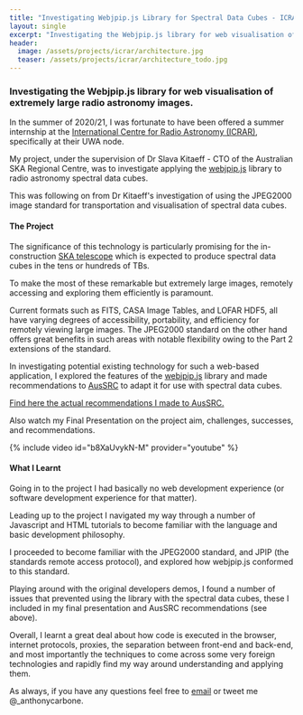 ```yaml
---
title: "Investigating Webjpip.js Library for Spectral Data Cubes - ICRAR Summer Internship 2020/21"
layout: single
excerpt: "Investigating the Webjpip.js library for web visualisation of extremely large radio astronomy images."
header:
  image: /assets/projects/icrar/architecture.jpg
  teaser: /assets/projects/icrar/architecture_todo.jpg
---
```

### Investigating the Webjpip.js library for web visualisation of extremely large radio astronomy images.
In the summer of 2020/21, I was fortunate to have been offered a summer internship at the [International Centre for Radio Astronomy (ICRAR)](https://www.icrar.org), specifically at their UWA node.

My project, under the supervision of Dr Slava Kitaeff - CTO of the Australian SKA Regional Centre, was to investigate applying the [webjpip.js](https://github.com/MaMazav/webjpip.js?files=1) library to radio astronomy spectral data cubes.

This was following on from Dr Kitaeff's investigation of using the JPEG2000 image standard for transportation and visualisation of spectral data cubes.

#### The Project
The significance of this technology is particularly promising for the in-construction [SKA telescope](https://en.wikipedia.org/wiki/Square_Kilometre_Array) which is expected to produce spectral data cubes in the tens or hundreds of TBs.

To make the most of these remarkable but extremely large images, remotely accessing and exploring them efficiently is paramount.

Current formats such as FITS, CASA Image Tables, and LOFAR HDF5, all have varying degrees of accessibility, portability, and efficiency for remotely viewing large images. The JPEG2000 standard on the other hand offers great benefits in such areas with notable flexibility owing to the Part 2 extensions of the standard.

In investigating potential existing technology for such a web-based application, I explored the features of the [webjpip.js](https://github.com/MaMazav/webjpip.js?files=1) library and made recommendations to [AusSRC](https://aussrc.org) to adapt it for use with spectral data cubes.

[Find here the actual recommendations I made to AusSRC.](/assets/projects/icrar/final_presentation.pdf)

Also watch my Final Presentation on the project aim, challenges, successes, and recommendations.

{% include video id="b8XaUvykN-M" provider="youtube" %}

#### What I Learnt
Going in to the project I had basically no web development experience (or software development experience for that matter).

Leading up to the project I navigated my way through a number of Javascript and HTML tutorials to become familiar with the language and basic development philosophy.

I proceeded to become familiar with the JPEG2000 standard, and JPIP (the standards remote access protocol), and explored how webjpip.js conformed to this standard.

Playing around with the original developers demos, I found a number of issues that prevented using the library with the spectral data cubes, these I included in my final presentation and AusSRC recommendations (see above).

Overall, I learnt a great deal about how code is executed in the browser, internet protocols, proxies, the separation between front-end and back-end, and most importantly the techniques to come across some very foreign technologies and rapidly find my way around understanding and applying them.

As always, if you have any questions feel free to [email](mailto:anthonydavidcarbone@gmail.com) or tweet me @_anthonycarbone.